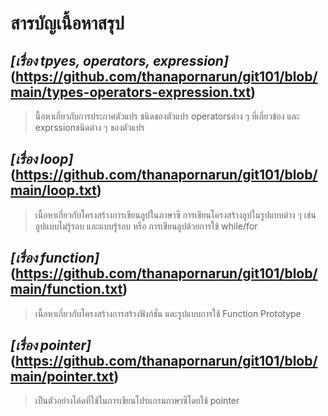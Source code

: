 # **สารบัญเนื้อหาสรุป**

## *[เรื่อง tpyes, operators, expression]*(https://github.com/thanapornarun/git101/blob/main/types-operators-expression.txt)
>นื้อหาเกี่ยวกับการประกาศตัวแปร ชนิดของตัวแปร operatorsต่าง ๆ ที่เกี่ยวข้อง และ exprssionชนิดต่าง ๆ ของตัวแปร

## *[เรื่อง loop]*(https://github.com/thanapornarun/git101/blob/main/loop.txt)
>เนื้อหาเกี่ยวกับโครงสร้างการเขียนลูปในภาษาซี การเขียนโครงสร้างลูปในรูปแบบต่าง ๆ เช่น ลูปแบบไม่รู้รอบ และแบบรู้รอบ หรือ การเขียนลูปด้วยการใช้ while/for

## *[เรื่อง function]*(https://github.com/thanapornarun/git101/blob/main/function.txt)
>เนื้อหาเกี่ยวกับโครงสร้างการสร้างฟังก์ชั่น และรูปแบบการใช้ Function Prototype

## *[เรื่อง pointer]*(https://github.com/thanapornarun/git101/blob/main/pointer.txt)
>เป็นตัวอย่างโค้ดที่ใช้ในการเขียนโปรแกรมภาษาซีโดยใช้ pointer